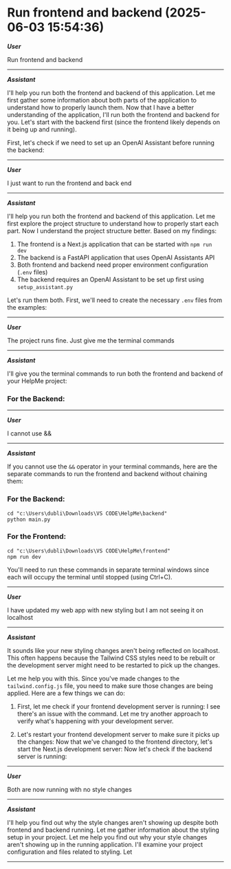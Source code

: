 <!-- Generated by SpecStory -->

# Run frontend and backend (2025-06-03 15:54:36)

_**User**_

Run frontend and backend

---

_**Assistant**_

I'll help you run both the frontend and backend of this application. Let me first gather some information about both parts of the application to understand how to properly launch them. Now that I have a better understanding of the application, I'll run both the frontend and backend for you. Let's start with the backend first (since the frontend likely depends on it being up and running).

First, let's check if we need to set up an OpenAI Assistant before running the backend: 

---

_**User**_

I just want to run the frontend and back end

---

_**Assistant**_

I'll help you run both the frontend and backend of this application. Let me first explore the project structure to understand how to properly start each part. Now I understand the project structure better. Based on my findings:

1. The frontend is a Next.js application that can be started with `npm run dev`
2. The backend is a FastAPI application that uses OpenAI Assistants API
3. Both frontend and backend need proper environment configuration (`.env` files)
4. The backend requires an OpenAI Assistant to be set up first using `setup_assistant.py`

Let's run them both. First, we'll need to create the necessary `.env` files from the examples: 

---

_**User**_

The project runs fine. Just give me the terminal commands

---

_**Assistant**_

I'll give you the terminal commands to run both the frontend and backend of your HelpMe project:

### For the Backend: 

---

_**User**_

I cannot use &&

---

_**Assistant**_

If you cannot use the `&&` operator in your terminal commands, here are the separate commands to run the frontend and backend without chaining them:

### For the Backend:

```
cd "c:\Users\dubli\Downloads\VS CODE\HelpMe\backend"
python main.py
```

### For the Frontend:

```
cd "c:\Users\dubli\Downloads\VS CODE\HelpMe\frontend"
npm run dev
```

You'll need to run these commands in separate terminal windows since each will occupy the terminal until stopped (using Ctrl+C).

---

_**User**_

I have updated my web app with new styling but I am not seeing it on localhost

---

_**Assistant**_

It sounds like your new styling changes aren't being reflected on localhost. This often happens because the Tailwind CSS styles need to be rebuilt or the development server might need to be restarted to pick up the changes.

Let me help you with this. Since you've made changes to the `tailwind.config.js` file, you need to make sure those changes are being applied. Here are a few things we can do:

1. First, let me check if your frontend development server is running: I see there's an issue with the command. Let me try another approach to verify what's happening with your development server.

2. Let's restart your frontend development server to make sure it picks up the changes: Now that we've changed to the frontend directory, let's start the Next.js development server: Now let's check if the backend server is running: 

---

_**User**_

Both are now running with no style changes

---

_**Assistant**_

I'll help you find out why the style changes aren't showing up despite both frontend and backend running. Let me gather information about the styling setup in your project. Let me help you find out why your style changes aren't showing up in the running application. I'll examine your project configuration and files related to styling. Let

---

